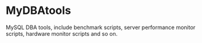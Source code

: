 MyDBAtools
==========

MySQL DBA tools, include benchmark scripts, server performance monitor scripts, hardware monitor scripts and so on.

